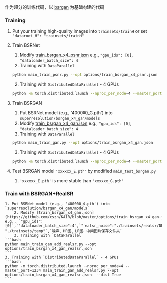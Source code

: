 作为超分的训练代码，以 [bsrgan](https://github.com/cszn/BSRGAN) 为基础构建的代码



### Training

1. Put your training high-quality images into `trainsets/trainH` or set `"dataroot_H": "trainsets/trainH"`
3. Train BSRNet
    1. Modify [train_bsrgan_x4_psnr.json](https://github.com/cszn/KAIR/blob/master/options/train_bsrgan_x4_psnr.json) e.g., `"gpu_ids": [0]`, `"dataloader_batch_size": 4`
    2. Training with `DataParallel`
    ```bash
    python main_train_psnr.py --opt options/train_bsrgan_x4_psnr.json
    ```
    2. Training with `DistributedDataParallel` - 4 GPUs
    ```bash
    python -m torch.distributed.launch --nproc_per_node=4 --master_port=1234 main_train_psnr.py --opt options/train_bsrgan_x4_psnr.json  --dist True
    ```
4. Train BSRGAN
    1. Put BSRNet model (e.g., '400000_G.pth') into `superresolution/bsrgan_x4_gan/models`
    2. Modify [train_bsrgan_x4_gan.json](https://github.com/cszn/KAIR/blob/master/options/train_bsrgan_x4_gan.json) e.g., `"gpu_ids": [0]`, `"dataloader_batch_size": 4`
    3. Training with `DataParallel`
    ```bash
    python main_train_gan.py --opt options/train_bsrgan_x4_gan.json
    ```
    3. Training with `DistributedDataParallel` - 4 GPUs
    ```bash
    python -m torch.distributed.launch --nproc_per_node=4 --master_port=1234 main_train_gan.py --opt options/train_bsrgan_x4_gan.json  --dist True
    ```
5. Test BSRGAN model `'xxxxxx_E.pth'` by modified `main_test_bsrgan.py`
    
    1. `'xxxxxx_E.pth'` is more stable than `'xxxxxx_G.pth'`

### Train with BSRGAN+RealSR  
    1. Put BSRNet model (e.g., '400000_G.pth') into `superresolution/bsrgan_x4_gan/models`
        2. Modify [train_bsrgan_x4_gan.json](https://github.com/cszn/KAIR/blob/master/options/train_bsrgan_x4_gan.json) e.g., `"gpu_ids":[0]`,`"dataloader_batch_size":4`,`"realsr_noise":"./trainsets/realsr/DPEDiphone_noise"`,`"realsr_dataroot_GT":"./trainsets/realsr/HR"`,`"realsr_dataroot_LQ":"./trainsets/realsr/LR"`,`"data_temp": "./trainsets/temp"`,`噪声、HR图、LR图、中间图片保存文件夹`
        3. Training with `DataParallel`
    ```bash
    python main_train_gan_add_realsr.py --opt options/train_bsrgan_x4_gan_realsr.json
    ```
    3. Training with `DistributedDataParallel` - 4 GPUs
    ```bash
    python -m torch.distributed.launch --nproc_per_node=4 --master_port=1234 main_train_gan_add_realsr.py --opt options/train_bsrgan_x4_gan_realsr.json  --dist True
    ```

